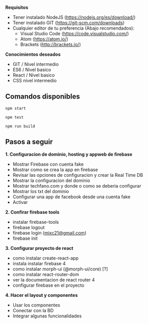 **Requisitos**

- Tener instalado NodeJS (https://nodejs.org/es/download/)
- Tener instalado GIT (https://git-scm.com/downloads)
- Cualquier editor de tu preferencia (Abajo recomendados):
  - Visual Studio Code (https://code.visualstudio.com/)
  - Atom (https://atom.io/)
  - Brackets (http://brackets.io/)

**Conocimientos deseados**

- GIT / Nivel intermedio
- ES6 / Nivel basico
- React / Nivel basico
- CSS nivel intermedio

## Comandos disponibles

`npm start`

`npm test`

`npm run build`

## Pasos a seguir

**1. Configuracion de dominio, hosting y appweb de firebase**

- Mostrar Firebase con cuenta fake
- Mostrar como se crea la app en firebase
- Revisar las opciones de configuracion y crear la Real Time DB
- Mostrar la configuracion del dominio
- Mostrar techfano.com y donde o como se deberia configurar
- Mostrar los txt del dominio
- Configurar una app de facebook desde una cuenta fake
- Activar 

**2. Confirar firebase tools**

- instalar firebase-tools
- firebase logout
- firebase login (mixc21@gmail.com)
- firebase init

**3. Configurar proyecto de react**

- como instalar create-react-app
- instala instalar firebase 4 
- como instalar morph-ui (@morph-ui/core) [?]
- como instalar react-router-dom 
- ver la documentacion de react router 4
- configurar firebase en el proyecto

**4. Hacer el layout y componentes**

- Usar los componentes
- Conectar con la BD
- Integrar algunas funcionalidades